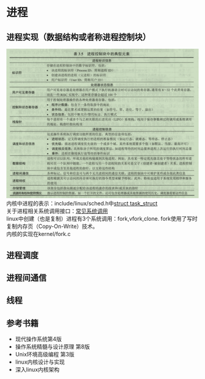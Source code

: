 # 进程
## 进程实现（数据结构或者称进程控制块）
![进程控制块](resource/进程控制块.png "操作系统精髓与设计原理第8版表3.5")  
内核中进程的表示：include/linux/sched.h中[struct task_struct](resource/task_struct简化版.h)  
关于进程相关系统调用接口：[常见系统调用](resource/常见系统调用.png)  
linux中创建（也是复制）进程有3个系统调用：fork,vfork,clone. fork使用了写时复制内存页（Copy-On-Write）技术。  
内核的实现在kernel/fork.c
## 进程调度
## 进程间通信
## 线程
## 参考书籍
* 现代操作系统第4版
* 操作系统精髓与设计原理 第8版
* Unix环境高级编程 第3版
* linux内核设计与实现
* 深入linux内核架构